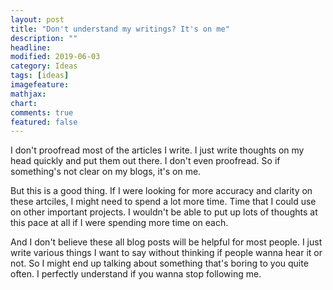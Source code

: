 ```yaml
---
layout: post
title: "Don't understand my writings? It's on me"
description: ""
headline: 
modified: 2019-06-03
category: Ideas
tags: [ideas]
imagefeature: 
mathjax: 
chart: 
comments: true
featured: false
---
```


I don't proofread most of the articles I write. I just write thoughts on my head quickly and put them out there. I don't even proofread. So if something's not clear on my blogs, it's on me. 

But this is a good thing. If I were looking for more accuracy and clarity on these artciles, I might need to spend a lot more time. Time that I could use on other important projects. I wouldn't be able to put up lots of thoughts at this pace at all if I were spending more time on each. 

And I don't believe these all blog posts will be helpful for most people. I just write various things I want to say without thinking if people wanna hear it or not. So I might end up talking about something that's boring to you quite often. I perfectly understand if you wanna stop following me.